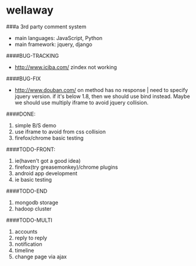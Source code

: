wellaway
========

###a 3rd party comment system

* main languages: JavaScript, Python
* main framework: jquery, django

####BUG-TRACKING

* http://www.iciba.com/ zindex not working

####BUG-FIX

* http://www.douban.com/ on method has no response | need to specify jquery version. if it's below 1.8, then we should use bind instead. Maybe we should use multiply iframe to avoid jquery collision.

####DONE:

1. simple B/S demo
2. use iframe to avoid from css collision
3. firefox/chrome basic testing

####TODO-FRONT:
1. ie(haven't got a good idea)
2. firefox(try greasemonkey)/chrome plugins
3. android app development
4. ie basic testing

####TODO-END
1. mongodb storage
2. hadoop cluster

####TODO-MULTI
1. accounts
2. reply to reply
3. notification
4. timeline
5. change page via ajax
